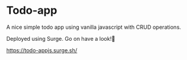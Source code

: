 # Todo-app
 A nice simple todo app using vanilla javascript  with CRUD operations.




Deployed using Surge. Go on have a look!🥰

https://todo-appjs.surge.sh/
